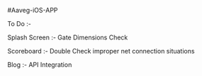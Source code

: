 #Aaveg-iOS-APP

To Do :-

Splash Screen :-
	Gate Dimensions Check

Scoreboard :- 
	Double Check improper net connection situations

Blog :-
	API Integration
